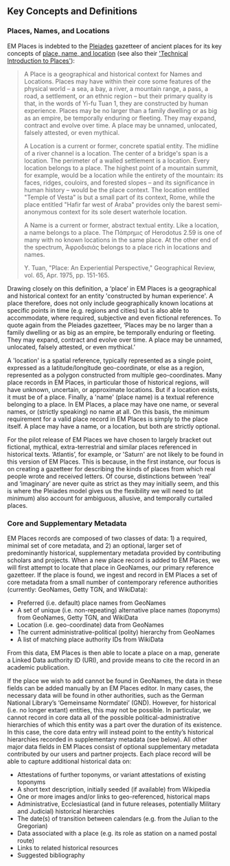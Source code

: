 ## Key Concepts and Definitions

### Places, Names, and Locations

EM Places is indebted to the [Pleiades](https://pleiades.stoa.org) gazetteer of ancient places for its key concepts of [place, name, and location](https://pleiades.stoa.org/help/conceptual-overview) (see also their ['Technical Introduction to Places'](https://pleiades.stoa.org/help/technical-intro-places)):

> A Place is a geographical and historical context for Names and Locations. Places may have within their core some features of the physical world – a sea, a bay, a river, a mountain range, a pass, a road, a settlement, or an ethnic region – but their primary quality is that, in the words of Yi-fu Tuan 1, they are constructed by human experience. Places may be no larger than a family dwelling or as big as an empire, be temporally enduring or fleeting. They may expand, contract and evolve over time. A place may be unnamed, unlocated, falsely attested, or even mythical.
> 
> A Location is a current or former, concrete spatial entity. The midline of a river channel is a location. The center of a bridge's span is a location. The perimeter of a walled settlement is a location. Every location belongs to a place. The highest point of a mountain summit, for example, would be a location while the entirety of the mountain: its faces, ridges, couloirs, and forested slopes – and its significance in human history – would be the place context. The location entitled "Temple of Vesta" is but a small part of its context, Rome, while the place entitled "Hafir far west of Araba" provides only the barest semi-anonymous context for its sole desert waterhole location.
> 
> A Name is a current or former, abstract textual entity. Like a location, a name belongs to a place. The Πάπρημις of Herodotus 2.59 is one of many with no known locations in the same place. At the other end of the spectrum, Ἀφροδισιάς belongs to a place rich in locations and names.
> 
> Y. Tuan, "Place: An Experiential Perspective," Geographical Review, vol. 65, Apr. 1975, pp. 151-165.

Drawing closely on this definition, a ‘place’ in EM Places is a geographical and historical context for an entity 'constructed by human experience'. A place therefore, does not only include geographically known locations at specific points in time (e.g. regions and cities) but is also able to accommodate, where required, subjective and even fictional references. To quote again from the Pleiades gazetteer, ‘Places may be no larger than a family dwelling or as big as an empire, be temporally enduring or fleeting. They may expand, contract and evolve over time. A place may be unnamed, unlocated, falsely attested, or even mythical.’  

A 'location' is a spatial reference, typically represented as a single point, expressed as a latitude/longitude geo-coordinate, or else as a region, represented as a polygon constructed from multiple geo-coordinates. Many place records in EM Places, in particular those of historical regions, will have unknown, uncertain, or approximate locations. But if a location exists, it must be of a place. Finally, a 'name' (place name) is a textual reference belonging to a place. In EM Places, a place may have one name, or several names, or (strictly speaking) no name at all. On this basis, the minimum requirement for a valid place record in EM Places is simply to the place itself. A place may have a name, or a location, but both are strictly optional.

For the pilot release of EM Places we have chosen to largely bracket out fictional, mythical, extra-terrestrial and similar places referenced in historical texts. ‘Atlantis’, for example, or 'Saturn' are not likely to be found in this version of EM Places. This is because, in the first instance, our focus is on creating a gazetteer for describing the kinds of places from which real people wrote and received letters. Of course, distinctions between ‘real’ and ‘imaginary’ are never quite as strict as they may initially seem, and this is where the Pleiades model gives us the flexibility we will need to (at minimum) also account for ambiguous, allusive, and temporally curtailed places. 

### Core and Supplementary Metadata

EM Places records are composed of two classes of data: 1) a required, minimal set of core metadata, and 2) an optional, larger set of predominantly historical, supplementary metadata provided by contributing scholars and projects.
When a new place record is added to EM Places, we will first attempt to locate that place in GeoNames, our primary reference gazetteer. If the place is found, we ingest and record in EM Places a set of core metadata from a small number of contemporary reference authorities (currently: GeoNames, Getty TGN, and WikiData):

- Preferred (i.e. default) place names from GeoNames
- A set of unique (i.e. non-repeating) alternative place names (toponyms) from GeoNames, Getty TGN, and WikiData
- Location (i.e. geo-coordinate) data from GeoNames
- The current administrative-political (polity) hierarchy from GeoNames
- A list of matching place authority IDs from WikiData

From this data, EM Places is then able to locate a place on a map, generate a Linked Data authority ID (URI), and provide means to cite the record in an academic publication.

If the place we wish to add cannot be found in GeoNames, the data in these fields can be added manually by an EM Places editor. In many cases, the necessary data will be found in other authorities, such as the German National Library’s ‘Gemeinsame Normdatei’ (GND).  However, for historical (i.e. no longer extant) entities, this may not be possible. In particular, we cannot record in core data all of the possible political-administrative hierarchies of which this entity was a part over the duration of its existence. In this case, the core data entry will instead point to the entity’s historical hierarchies recorded in supplementary metadata (see below). 
All other major data fields in EM Places consist of optional supplementary metadata contributed by our users and partner projects. Each place record will be able to capture additional historical data on:

- Attestations of further toponyms, or variant attestations of existing toponyms
- A short text description, initially seeded (if available) from Wikipedia
- One or more images and/or links to geo-referenced, historical maps
- Administrative, Ecclesiastical (and in future releases, potentially Military and Judicial) historical hierarchies
- The date(s) of transition between calendars (e.g. from the Julian to the Gregorian)
- Data associated with a place (e.g. its role as station on a named postal route)
- Links to related historical resources
- Suggested bibliography 

